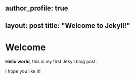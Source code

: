 author_profile: true
---
layout: post
title:  "Welcome to Jekyll!"
---

# Welcome

**Hello world**, this is my first Jekyll blog post.

I hope you like it!

